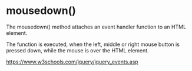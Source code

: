 # mousedown()

The mousedown() method attaches an event handler function to an HTML element.

The function is executed, when the left, middle or right mouse button is pressed down, while the mouse is over the HTML element.

https://www.w3schools.com/jquery/jquery_events.asp
